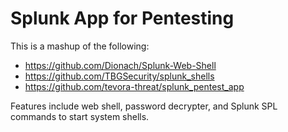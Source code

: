 # Splunk App for Pentesting

This is a mashup of the following:
* https://github.com/Dionach/Splunk-Web-Shell
* https://github.com/TBGSecurity/splunk_shells
* https://github.com/tevora-threat/splunk_pentest_app

Features include web shell, password decrypter, and Splunk SPL commands to start system shells.
